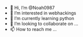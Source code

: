 - 👋 Hi, I’m @Noah0987
- 👀 I’m interested in webhackings
- 🌱 I’m currently learning python
- 💞️ I’m looking to collaborate on ...
- 📫 How to reach me ...

<!---
Noah0987/Noah0987 is a ✨ special ✨ repository because its `README.md` (this file) appears on your GitHub profile.
You can click the Preview link to take a look at your changes.
--->
